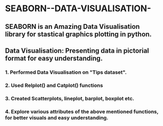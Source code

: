 # SEABORN--DATA-VISUALISATION-

## SEABORN is an Amazing Data Visualisation library for stastical graphics plotting in python.

## Data Visualisation: Presenting data in pictorial format for easy understanding.

### 1. Performed Data Visualisation on "Tips dataset".
### 2. Used Relplot() and Catplot() functions
### 3. Created Scatterplots, lineplot, barplot, boxplot etc.
### 4. Explore various attributes of the above mentioned functions, for better visuals and easy understanding.

